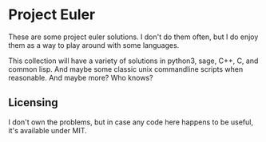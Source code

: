 
# Project Euler

These are some project euler solutions. I don't do them often, but I do enjoy
them as a way to play around with some languages.

This collection will have a variety of solutions in python3, sage, C++, C, and
common lisp. And maybe some classic unix commandline scripts when reasonable.
And maybe more? Who knows?


## Licensing

I don't own the problems, but in case any code here happens to be useful, it's
available under MIT.
